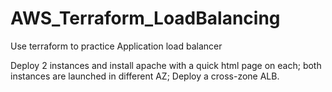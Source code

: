 # AWS_Terraform_LoadBalancing
Use terraform to practice Application load balancer

Deploy 2 instances and install apache with a quick html page on each;
both instances are launched in different AZ;
Deploy a cross-zone ALB.
